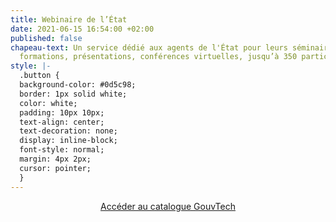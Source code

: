 ```yaml
---
title: Webinaire de l’État
date: 2021-06-15 16:54:00 +02:00
published: false
chapeau-text: Un service dédié aux agents de l'État pour leurs séminaires en ligne,
  formations, présentations, conférences virtuelles, jusqu’à 350 participants.
style: |-
  .button {
  background-color: #0d5c98;
  border: 1px solid white;
  color: white;
  padding: 10px 10px;
  text-align: center;
  text-decoration: none;
  display: inline-block;
  font-style: normal;
  margin: 4px 2px;
  cursor: pointer;
  }
---
```


<p align="center"><a href="http://www.webinaire.numerique.gouv.fr/" class="button" title="Accéder au webinaire - Lien externe">Accéder au catalogue GouvTech</a></p>